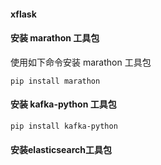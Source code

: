 #### xflask

#### 安装 marathon 工具包
使用如下命令安装 marathon 工具包
```angular2html
pip install marathon
```
#### 安装 kafka-python 工具包
```angular2html
pip install kafka-python
```
#### 安装elasticsearch工具包